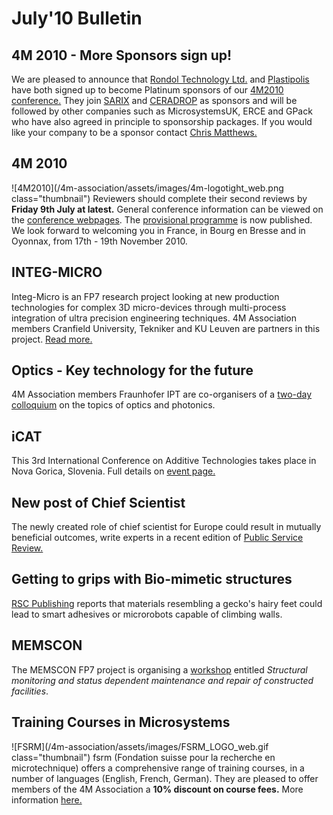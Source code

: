 # July'10 Bulletin

<!--break-->
## 4M 2010 - More Sponsors sign up!


We are pleased to announce that [Rondol Technology Ltd.](http://www.rondol.com/) and  [Plastipolis](http://www.plastipolis.fr/index.php?lg=gb) have both signed up to become Platinum sponsors of our [4M2010 conference.](/4m-association/conference/2010) They join [SARIX](http://sarix.com/) and [CERADROP](http://www.ceradrop.fr/English/) as sponsors and will be followed by other companies such as MicrosystemsUK, ERCE and GPack who have also agreed in principle to sponsorship packages. If you would like your company to be a sponsor contact [Chris Matthews.](mailto:matthewscw@cf.ac.uk)  
  
## 4M 2010

![4M2010](/4m-association/assets/images/4m-logotight_web.png class="thumbnail")
Reviewers should complete their second reviews by **Friday 9th July at latest.**  General conference information can be viewed on the [conference webpages](/4m-association/conference/2010).  The [provisional programme](/content/Provisional-Programme) is now published. We look forward to welcoming you in France, in Bourg en Bresse and in Oyonnax, from 17th - 19th November 2010.  
    

## INTEG-MICRO

Integ-Micro is an FP7 research project looking at new production technologies for complex 3D micro-devices through multi-process integration of ultra precision engineering techniques. 4M Association members Cranfield University, Tekniker and KU Leuven are partners in this project. [Read more.](/project/Integ-Micro)
  
## Optics - Key technology for the future

4M Association members Fraunhofer IPT are co-organisers of a [two-day colloquium](/event/Optics-Key-technology-future) on the topics of optics and photonics.   
  
## iCAT

This  3rd International Conference on Additive Technologies takes place in  Nova Gorica, Slovenia. Full details on [event page.](/event/iCAT-2010)  

## New post of Chief Scientist

The newly created role of chief scientist for Europe could result in mutually beneficial outcomes, write experts in a recent edition of [Public Service Review.](http://www.publicservice.co.uk/news_story.asp?id=13319)
  
## Getting to grips with Bio-mimetic structures

[RSC Publishing](http://www.rsc.org/Publishing/ChemScience/Volume/2010/07/sticky_materials.asp) reports that materials resembling a gecko's hairy feet could lead to smart adhesives or microrobots capable of climbing walls.

## MEMSCON

The MEMSCON FP7 project is organising a [workshop](/event/MEMSCON-workshop) entitled *Structural monitoring and status dependent maintenance and repair of constructed facilities*.
  
## Training Courses in Microsystems

![FSRM](/4m-association/assets/images/FSRM_LOGO_web.gif class="thumbnail")
fsrm (Fondation suisse pour la recherche en microtechnique) offers a comprehensive range of training courses, in a number of languages (English, French, German). They are pleased to offer members of the 4M Association a <b>10% discount on course fees.</b> More information [here.](/content/fsrm-training-courses)